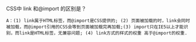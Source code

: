 CSS中 link 和@import 的区别是？

	A：(1) link属于HTML标签，而@import是CSS提供的; (2) 页面被加载的时，link会同时被加载，而@import引用的CSS会等到页面被加载完再加载;(3) import只在IE5以上才能识别，而link是HTML标签，无兼容问题; (4) link方式的样式的权重 高于@import的权重.
